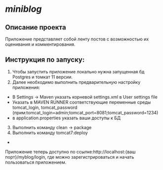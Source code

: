 
# *miniblog*

Описание проекта
-
Приложение представляет собой ленту постов с возможностью их оценивания и комментирования.



Инструкция по запуску:
-

1. Чтобы запустить приложение локально нужна запущенная бд Postgres и томкат 11 версии.
2. Далее необходимо выполнить предварительную настройку приложения:
* В Settings -> Maven указать корневой settings.xml в User settings file
* Указать в MAVEN RUNNER соответствующие переменные среды tomcat_login, tomcat_password (прим:tomcat_login=admin;tomcat_port=8081;tomcat_password=1234)
* в application.properties указать ваши доступы к БД

3. Выполнить команду clean -> package
4. Выполнить команду tomcat7:deploy
-
Приложение теперь доступно по ссылке:http://localhost:{ваш порт}/myblog/login, где можно зарегистрироваться и начать пользоваться приложением.
